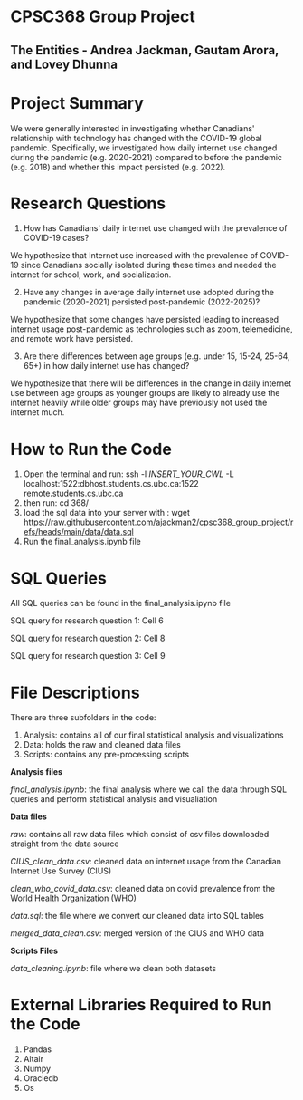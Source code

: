 # CPSC368 Group Project
## The Entities - Andrea Jackman, Gautam Arora, and Lovey Dhunna

# Project Summary

We were generally interested in investigating whether Canadians' relationship with technology has changed with the COVID-19 global pandemic. Specifically, we investigated how daily internet use changed during the pandemic (e.g. 2020-2021) compared to before the pandemic (e.g. 2018) and whether this impact persisted (e.g. 2022).

# Research Questions

1. How has Canadians' daily internet use changed with the prevalence of COVID-19 cases?

We hypothesize that Internet use increased with the prevalence of COVID-19 since Canadians socially isolated during these times and needed the internet for school, work, and socialization.

2. Have any changes in average daily internet use adopted during the pandemic (2020-2021) persisted post-pandemic (2022-2025)?

We hypothesize that some changes have persisted leading to increased internet usage post-pandemic as technologies such as zoom, telemedicine, and remote work have persisted.

3. Are there differences between age groups (e.g. under 15, 15-24, 25-64, 65+)  in how daily internet use has changed?

We hypothesize that there will be differences in the change in daily internet use between age groups as younger groups are likely to already use the internet heavily while older groups may have previously not used the internet much.

# How to Run the Code

1. Open the terminal and run: ssh -l *INSERT_YOUR_CWL* -L localhost:1522:dbhost.students.cs.ubc.ca:1522 remote.students.cs.ubc.ca
2. then run: cd 368/
3. load the sql data into your server with : wget https://raw.githubusercontent.com/ajackman2/cpsc368_group_project/refs/heads/main/data/data.sql
4. Run the final_analysis.ipynb file

# SQL Queries

All SQL queries can be found in the final_analysis.ipynb file

SQL query for research question 1: Cell 6

SQL query for research question 2: Cell 8

SQL query for research question 3: Cell 9

# File Descriptions

There are three subfolders in the code:
1. Analysis: contains all of our final statistical analysis and visualizations
2. Data: holds the raw and cleaned data files
3. Scripts: contains any pre-processing scripts

**Analysis files**

*final_analysis.ipynb*: the final analysis where we call the data through SQL queries and perform statistical analysis and visualiation


**Data files**

*raw*: contains all raw data files which consist of csv files downloaded straight from the data source

*CIUS_clean_data.csv*: cleaned data on internet usage from the Canadian Internet Use Survey (CIUS)

*clean_who_covid_data.csv*: cleaned data on covid prevalence from the World Health Organization (WHO)

*data.sql*: the file where we convert our cleaned data into SQL tables

*merged_data_clean.csv*: merged version of the CIUS and WHO data


**Scripts Files**

*data_cleaning.ipynb*: file where we clean both datasets

# External Libraries Required to Run the Code

1. Pandas
2. Altair
3. Numpy
4. Oracledb
5. Os




